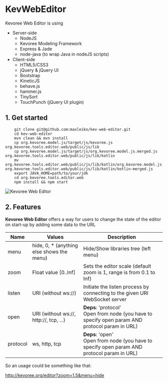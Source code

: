 KevWebEditor
==============

Kevoree Web Editor is using

*   Server-side
    *  NodeJS
    *  Kevoree Modeling Framework
    *  Express & Jade
    *  node-java (to wrap Java in nodeJS scripts)
*   Client-side
    *  HTML5/CSS3
    *  jQuery & jQuery UI
    *  Bootstrap
    *  KineticJS
    *  behave.js
    *  hammer.js
    *  TinySort
    *  TouchPunch (jQuery UI plugin)

## 1. Get started
        git clone git@github.com:maxleiko/kev-web-editor.git
        cd kev-web-editor
        mvn clean && mvn install
        cp org.kevoree.model.js/target/js/kevoree.js org.kevoree.tools.editor.web/public/js/lib
        cp org.kevoree.model.js/target/js/org.kevoree.model.js.merged.js org.kevoree.tools.editor.web/public/js/lib/kotlin
        mv org.kevoree.tools.editor.web/public/js/lib/kotlin/org.kevoree.model.js.merged.js org.kevoree.tools.editor.web/public/js/lib/kotlin/kotlin-merged.js
        export JAVA_HOME=path/to/your/jdk
        cd org.kevoree.tools.editor.web
        npm install && npm start

![Kevoree Web Editor](http://oi44.tinypic.com/35hijk3.jpg)

## 2. Features
**Kevoree Web Editor** offers a way for users to change the state of the editor on start-up by adding some data to the URL

<table>
  <thead>
    <tr>
      <th>Name</th>
      <th>Values</th>
      <th>Description</th>
    </tr>
  </thead>
  <tr>
    <td>menu</td>
    <td>hide, 0, * (anything else shows the menu)</td>
    <td>Hide/Show libraries tree (left menu)</td>
  </tr>
  <tr>
    <td>zoom</td>
    <td>Float value [0..Inf]</td>
    <td>Sets the editor scale (default zoom is 1, range is from 0.1 to Inf)</td>
  </tr>
  <tr>
    <td>listen</td>
    <td>URI (without ws://)</td>
    <td>Initiate the listen process by connecting to the given URI WebSocket server</td>
  </tr>
  <tr>
    <td>open</td>
    <td>URI (without ws://, http://, tcp, ...)</td>
    <td><strong>Deps</strong>: 'protocol'<br/>Open from node (you have to specify open param AND protocol param in URL)</td>
  </tr>
  <tr>
    <td>protocol</td>
    <td>ws, http, tcp</td>
    <td><strong>Deps</strong>: 'open'<br/>Open from node (you have to specify open param AND protocol param in URL)</td>
    </tr>
</table>

So an usage could be something like that:

http://kevoree.org/editor?zoom=1.5&menu=hide